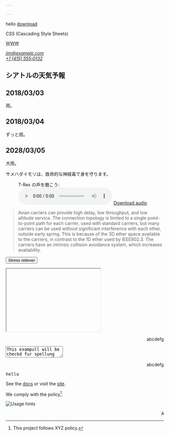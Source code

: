 ```yaml
---

---
```


<!-- a -->
<a draggable="true">hello</a>
<a href="a.png" download>download</a>

<!-- abbr -->
<abbr>CSS</abbr> (Cascading Style Sheets)

<!-- acronym -->
<acronym title="World Wide Web">WWW</acronym>

<!-- address -->
<address>
  <a href="mailto:jim@example.com">jim@example.com</a><br />
  <a href="tel:+14155550132">+1 (415) 555‑0132</a>
</address>

<!-- area -->
<map name="infographic">
  <area
    shape="poly"
    coords="129,0,260,95,129,138"
    href="https://developer.mozilla.org/docs/Web/HTTP"
    alt="HTTP" />
  <area
    shape="poly"
    coords="260,96,209,249,130,138"
    href="https://developer.mozilla.org/docs/Web/HTML"
    alt="HTML" />
  <area
    shape="poly"
    coords="209,249,49,249,130,139"
    href="https://developer.mozilla.org/docs/Web/JavaScript"
    alt="JavaScript" />
  <area
    shape="poly"
    coords="48,249,0,96,129,138"
    href="https://developer.mozilla.org/docs/Web/API"
    alt="Web APIs" />
  <area
    shape="poly"
    coords="0,95,128,0,128,137"
    href="https://developer.mozilla.org/docs/Web/CSS"
    alt="CSS" />
</map>

<!-- article -->
<article class="forecast">
  <h1>シアトルの天気予報</h1>
  <article class="day-forecast">
    <h2>2018/03/03</h2>
    <p>雨。</p>
  </article>
  <article class="day-forecast">
    <h2>2018/03/04</h2>
    <p>ずっと雨。</p>
  </article>
  <article class="day-forecast">
    <h2>2028/03/05</h2>
    <p>大雨。</p>
  </article>
</article>

<!-- aside -->
<aside>
  <p>サメハダイモリは、致命的な神経毒で身を守ります。</p>
</aside>

<!-- audio -->
<figure>
  <figcaption>T-Rex の声を聴こう:</figcaption>
  <audio controls src="/shared-assets/audio/t-rex-roar.mp3"></audio>
  <a href="/shared-assets/audio/t-rex-roar.mp3"> Download audio </a>
</figure>


<blockquote cite="https://datatracker.ietf.org/doc/html/rfc1149">
  <p>
    Avian carriers can provide high delay, low throughput, and low altitude
    service. The connection topology is limited to a single point-to-point path
    for each carrier, used with standard carriers, but many carriers can be used
    without significant interference with each other, outside early spring. This
    is because of the 3D ether space available to the carriers, in contrast to
    the 1D ether used by IEEE802.3. The carriers have an intrinsic collision
    avoidance system, which increases availability.
  </p>
</blockquote>

<button accesskey="s">Stress reliever</button>


<fencedframe src="https://example.com" width="300" height="200"></fencedframe>

<p contenteditable dir="rtl">abcdefg</p>

<textarea spellcheck="true">
This exampull will be checkd fur spellung when you try to edit it.
</textarea>

<p dir="rtl" autofocus>abcdefg</p>

<kbd>hello</kbd>

[site]: https://example.com
[docs]: https://example.com/docs

See the [docs] or visit the [site].

[^policy]: This project follows XYZ policy.

We comply with the policy[^policy].

<picture>
  <source srcset="./assets/hints-desktop.png" media="(hover: hover) and (pointer: fine)">
  <source srcset="./assets/hints-touch.png"   media="(hover: none) and (pointer: coarse)">
  <img src="./assets/hints-generic.png" alt="Usage hints">
</picture>

<marquee>ABC</marquee>



